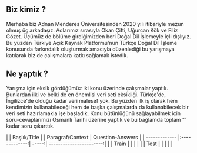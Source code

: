 ## Biz kimiz ?
Merhaba biz Adnan Menderes Üniversitesinden 2020 yılı itibariyle mezun olmuş üç arkadaşız. Adlarımız sırasıyla Okan Çifti, Uğurcan Kök ve Filiz Gözet. Üçümüz de bölüme girdiğimizden beri Doğal Dil İşlemeyle içli dışlıyız. Bu yüzden Türkiye Açık Kaynak Platformu'nun Türkçe Doğal Dil İşleme konusunda farkındalık oluşturmak amacıyla düzenlediği bu yarışmaya katılarak biz de çalışmalara katkı sağlamak istedik.


## Ne yaptık ?
Yarışma için eksik gördüğümüz iki konu üzerinde çalışmalar yaptık. Bunlardan ilki ve belki de en önemlisi veri seti eksikliği. Türkçe'de, İngilizce'de olduğu kadar veri malesef yok. Bu yüzden ilk iş olarak hem kendimizin kullanabileceği hem de başka çalışmalarda da kullanabilecek bir veri seti hazırlamakla işe başladık. Konu bütünlüğünü sağlayabilmek için soru-cevaplarımızı Osmanlı Tarihi üzerine yaptık ve bu bağlamda toplam “” kadar soru çıkarttık.

|               | Başlık/Title  |       | Paragraf/Context        | Question-Answers  |
| ------------- |:-------------:| -----:| -----------------------:|                   |
|     Train     |               |       |                         |                   |
|     Test      |               |       |                         |                   |

